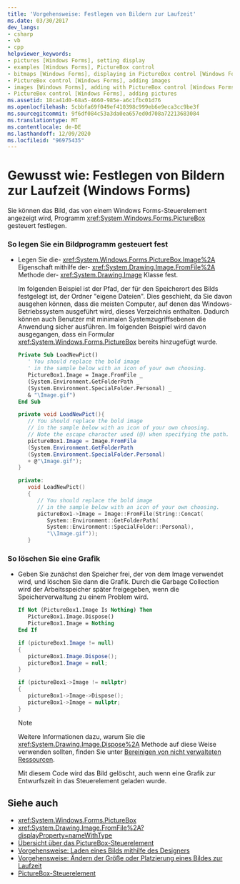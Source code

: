 ```yaml
---
title: 'Vorgehensweise: Festlegen von Bildern zur Laufzeit'
ms.date: 03/30/2017
dev_langs:
- csharp
- vb
- cpp
helpviewer_keywords:
- pictures [Windows Forms], setting display
- examples [Windows Forms], PictureBox control
- bitmaps [Windows Forms], displaying in PictureBox control [Windows Forms]
- PictureBox control [Windows Forms], adding images
- images [Windows Forms], adding with PictureBox control [Windows Forms]
- PictureBox control [Windows Forms], adding pictures
ms.assetid: 18ca41d0-68a5-4660-985e-a6c1fbc01d76
ms.openlocfilehash: 5cbbfa69f049ef410398c999eb6e9eca3cc9be3f
ms.sourcegitcommit: 9f6df084c53a3da0ea657ed0d708a72213683084
ms.translationtype: MT
ms.contentlocale: de-DE
ms.lasthandoff: 12/09/2020
ms.locfileid: "96975435"
---
```

# <a name="how-to-set-pictures-at-run-time-windows-forms"></a>Gewusst wie: Festlegen von Bildern zur Laufzeit (Windows Forms)

Sie können das Bild, das von einem Windows Forms-Steuerelement angezeigt wird, Programm <xref:System.Windows.Forms.PictureBox> gesteuert festlegen.  
  
### <a name="to-set-a-picture-programmatically"></a>So legen Sie ein Bildprogramm gesteuert fest  
  
- Legen Sie die- <xref:System.Windows.Forms.PictureBox.Image%2A> Eigenschaft mithilfe der- <xref:System.Drawing.Image.FromFile%2A> Methode der- <xref:System.Drawing.Image> Klasse fest.  
  
     Im folgenden Beispiel ist der Pfad, der für den Speicherort des Bilds festgelegt ist, der Ordner "eigene Dateien". Dies geschieht, da Sie davon ausgehen können, dass die meisten Computer, auf denen das Windows-Betriebssystem ausgeführt wird, dieses Verzeichnis enthalten. Dadurch können auch Benutzer mit minimalen Systemzugriffsebenen die Anwendung sicher ausführen. Im folgenden Beispiel wird davon ausgegangen, dass ein Formular <xref:System.Windows.Forms.PictureBox> bereits hinzugefügt wurde.  
  
    ```vb  
    Private Sub LoadNewPict()  
       ' You should replace the bold image
       ' in the sample below with an icon of your own choosing.  
       PictureBox1.Image = Image.FromFile _  
       (System.Environment.GetFolderPath _  
       (System.Environment.SpecialFolder.Personal) _  
       & "\Image.gif")  
    End Sub  
    ```  
  
    ```csharp  
    private void LoadNewPict(){  
       // You should replace the bold image
       // in the sample below with an icon of your own choosing.  
       // Note the escape character used (@) when specifying the path.  
       pictureBox1.Image = Image.FromFile  
       (System.Environment.GetFolderPath  
       (System.Environment.SpecialFolder.Personal)  
       + @"\Image.gif");  
    }  
    ```  
  
    ```cpp  
    private:  
       void LoadNewPict()  
       {  
          // You should replace the bold image
          // in the sample below with an icon of your own choosing.  
          pictureBox1->Image = Image::FromFile(String::Concat(  
             System::Environment::GetFolderPath(  
             System::Environment::SpecialFolder::Personal),  
             "\\Image.gif"));  
       }  
    ```  
  
### <a name="to-clear-a-graphic"></a>So löschen Sie eine Grafik  
  
- Geben Sie zunächst den Speicher frei, der von dem Image verwendet wird, und löschen Sie dann die Grafik. Durch die Garbage Collection wird der Arbeitsspeicher später freigegeben, wenn die Speicherverwaltung zu einem Problem wird.  
  
    ```vb  
    If Not (PictureBox1.Image Is Nothing) Then  
       PictureBox1.Image.Dispose()  
       PictureBox1.Image = Nothing  
    End If  
    ```  
  
    ```csharp  
    if (pictureBox1.Image != null)
    {  
       pictureBox1.Image.Dispose();  
       pictureBox1.Image = null;  
    }  
    ```  
  
    ```cpp  
    if (pictureBox1->Image != nullptr)  
    {  
       pictureBox1->Image->Dispose();  
       pictureBox1->Image = nullptr;  
    }  
    ```  
  
    > [!NOTE]
    > Weitere Informationen dazu, warum Sie die <xref:System.Drawing.Image.Dispose%2A> Methode auf diese Weise verwenden sollten, finden Sie unter [Bereinigen von nicht verwalteten Ressourcen](/dotnet/standard/garbage-collection/unmanage).  
  
     Mit diesem Code wird das Bild gelöscht, auch wenn eine Grafik zur Entwurfszeit in das Steuerelement geladen wurde.  
  
## <a name="see-also"></a>Siehe auch

- <xref:System.Windows.Forms.PictureBox>
- <xref:System.Drawing.Image.FromFile%2A?displayProperty=nameWithType>
- [Übersicht über das PictureBox-Steuerelement](picturebox-control-overview-windows-forms.md)
- [Vorgehensweise: Laden eines Bilds mithilfe des Designers](how-to-load-a-picture-using-the-designer-windows-forms.md)
- [Vorgehensweise: Ändern der Größe oder Platzierung eines Bildes zur Laufzeit](how-to-modify-the-size-or-placement-of-a-picture-at-run-time-windows-forms.md)
- [PictureBox-Steuerelement](picturebox-control-windows-forms.md)
